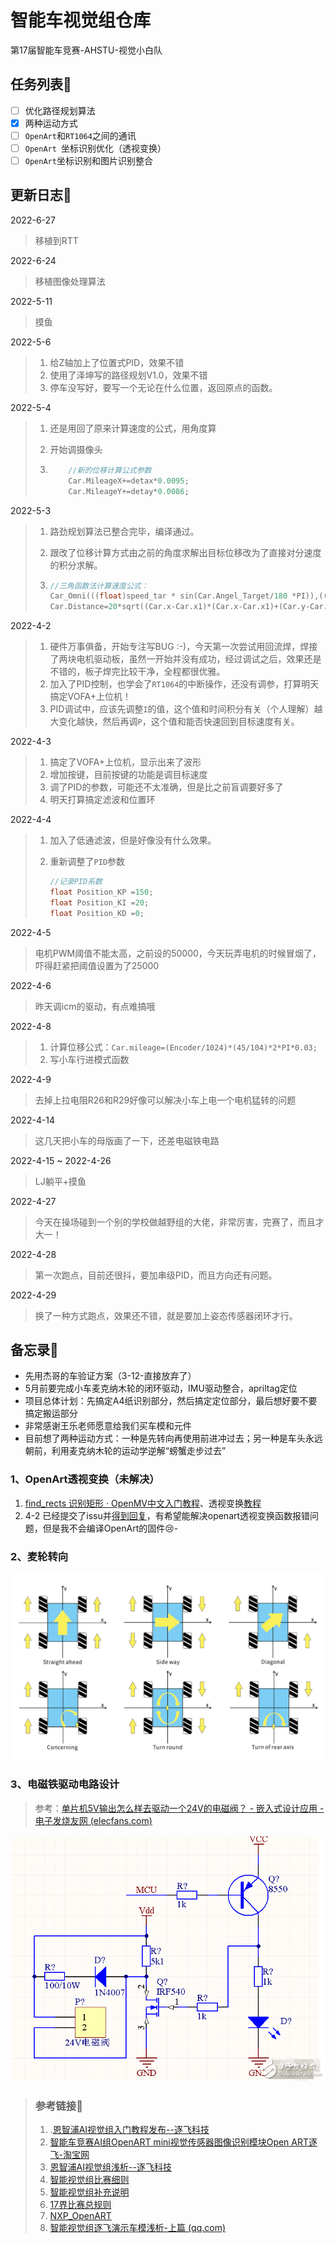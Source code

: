 # 智能车视觉组仓库

第17届智能车竞赛-AHSTU-视觉小白队

## 任务列表:cactus:

- [ ] 优化路径规划算法
- [x] 两种运动方式
- [ ] `OpenArt`和`RT1064`之间的通讯
- [ ] `OpenArt `坐标识别优化（透视变换）
- [ ] `OpenArt`坐标识别和图片识别整合

## 更新日志:rabbit:

2022-6-27

> 移植到RTT

2022-6-24

> 移植图像处理算法

2022-5-11

> 摸鱼

2022-5-6

> 1. 给Z轴加上了位置式PID，效果不错
> 2. 使用了泽坤写的路径规划V1.0，效果不错
> 3. 停车没写好，要写一个无论在什么位置，返回原点的函数。

2022-5-4

> 1. 还是用回了原来计算速度的公式，用角度算
>
> 2. 开始调摄像头
>
> 3. ```c
>        //新的位移计算公式参数
>        Car.MileageX+=detax*0.0095;
>        Car.MileageY+=detay*0.0086;
>    ```

2022-5-3

> 1. 路劲规划算法已整合完毕，编译通过。
>
> 1. 跟改了位移计算方式由之前的角度求解出目标位移改为了直接对分速度的积分求解。
>
> 2. ```c
>    //三角函数法计算速度公式：
>    Car_Omni(((float)speed_tar * sin(Car.Angel_Target/180 *PI)),((float)speed_tar * cos(Car.Angel_Target/180 *PI)),0);
>    Car.Distance=20*sqrt((Car.x-Car.x1)*(Car.x-Car.x1)+(Car.y-Car.y1)*(Car.y-Car.y1));
>    ```

2022-4-2

> 1. 硬件万事俱备，开始专注写BUG :-)，今天第一次尝试用回流焊，焊接了两块电机驱动板，虽然一开始并没有成功，经过调试之后，效果还是不错的，板子焊完比较干净，全程都很优雅。
> 2. 加入了PID控制，也学会了`RT1064`的中断操作，还没有调参，打算明天搞定VOFA+上位机！
> 3. PID调试中，应该先调整`I`的值，这个值和时间积分有关（个人理解）越大变化越快，然后再调`P`，这个值和能否快速回到目标速度有关。

2022-4-3

> 1. 搞定了VOFA+上位机，显示出来了波形
> 1. 增加按键，目前按键的功能是调目标速度
> 2. 调了PID的参数，可能还不太准确，但是比之前盲调要好多了
> 2. 明天打算搞定滤波和位置环

2022-4-4

> 1. 加入了低通滤波，但是好像没有什么效果。
>
> 2. 重新调整了`PID`参数
>
>    ```c
>    //记录PID系数
>    float Position_KP =150;
>    float Position_KI =20;
>    float Position_KD =0;
>    ```
>

2022-4-5

> 电机PWM阈值不能太高，之前设的50000，今天玩弄电机的时候冒烟了，吓得赶紧把阈值设置为了25000

2022-4-6

>  昨天调icm的驱动，有点难搞哦

2022-4-8

> 1. 计算位移公式：`Car.mileage=(Encoder/1024)*(45/104)*2*PI*0.03;`
> 2. 写小车行进模式函数

2022-4-9

> 去掉上拉电阻R26和R29好像可以解决小车上电一个电机猛转的问题

2022-4-14

> 这几天把小车的母版画了一下，还差电磁铁电路

2022-4-15 ~ 2022-4-26

> LJ躺平+摸鱼

2022-4-27

> 今天在操场碰到一个别的学校做越野组的大佬，非常厉害，完赛了，而且才大一！

2022-4-28

> 第一次跑点，目前还很抖，要加串级PID，而且方向还有问题。

2022-4-29

> 换了一种方式跑点，效果还不错，就是要加上姿态传感器闭环才行。

## 备忘录:notebook:

- 先用杰哥的车验证方案（3-12-直接放弃了）
- 5月前要完成小车麦克纳木轮的闭环驱动，IMU驱动整合，apriltag定位
- 项目总体计划：先搞定A4纸识别部分，然后搞定定位部分，最后想好要不要搞定搬运部分
- 非常感谢王乐老师愿意给我们买车模和元件
- 目前想了两种运动方式：一种是先转向再使用前进冲过去；另一种是车头永远朝前，利用麦克纳木轮的运动学逆解“螃蟹走步过去”

### 1、OpenArt透视变换（未解决）

1. [find_rects 识别矩形 · OpenMV中文入门教程](https://book.openmv.cc/example/09-Feature-Detection/find-rects.html)、透视变换[教程](https://book.openmv.cc/example/04-Image-Filters/perspective-correction.html)
2. 4-2 已经提交了issu并[得到回复](https://github.com/NXPmicro/OpenART/tree/dev)，有希望能解决openart透视变换函数报错问题，但是我不会编译OpenArt的固件:cry:-

### 2、麦轮转向

![max](images/max.png)

### 3、电磁铁驱动电路设计

> 参考：[单片机5V输出怎么样去驱动一个24V的电磁阀？ - 嵌入式设计应用 - 电子发烧友网 (elecfans.com)](http://www.elecfans.com/emb/app/20171127587352.html)

![](images/电磁铁电路.png)

> ### 参考链接🔗
>
> 1. .[恩智浦AI视觉组入门教程发布--逐飞科技](https://mp.weixin.qq.com/s/y90pT2_g0IPRuaNQPzZUqg)
> 2. [智能车竞赛AI组OpenART mini视觉传感器图像识别模块Open ART逐飞-淘宝网](https://item.taobao.com/item.htm?spm=a1z10.5-c.w4002-22508770847.38.3f9d5f26PVLIVv&id=637029649233&mt=)
> 3. [恩智浦AI视觉组浅析--逐飞科技 ](https://mp.weixin.qq.com/s/y2IzQTzd_mr4BtPH-oOKcQ)
> 4. [智能视觉组比赛细则](https://bj.bcebos.com/cdstm-hyetecforthesmartcar-bucket/source/doc-2kd6k14jliw0.pdf)
> 5. [智能视觉组补充说明](https://bj.bcebos.com/cdstm-hyetecforthesmartcar-bucket/source/doc-888jo99kh9g0.pdf)
> 6. [17界比赛总规则](https://bj.bcebos.com/cdstm-hyetecforthesmartcar-bucket/source/doc-7f76k5yp26g0.pdf)
> 8. [NXP_OpenART](https://github.com/NXPmicro/OpenART/blob/master/README_zh.md)
> 8. [智能视觉组逐飞演示车模浅析-上篇 (qq.com)](https://mp.weixin.qq.com/s?__biz=MzAxMjQxNjEyMw==&mid=2247488243&idx=1&sn=d22493cc62e76fa6e026b9518460315c&chksm=9bb377e7acc4fef12ee422909b196b3abf06e5c84fb28a643382cf9f0f960442744272f8dc7d&mpshare=1&scene=23&srcid=0404thhN6UB5NRRbZPrsRQda&sharer_sharetime=1649002328705&sharer_shareid=ab779ee959c61ae16ead99fe1fefb3b2#rd)
>

